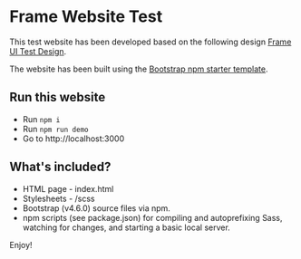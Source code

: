 # Frame Website Test

This test website has been developed based on the following design [Frame UI Test Design](https://www.figma.com/file/nqaCuPdBXVMhDmj9T8DsQU/UI-Test-Page?node-id=1%3A91).

The website has been built using the [Bootstrap npm starter template](https://github.com/twbs/bootstrap-npm-starter). 

## Run this website

* Run `npm i`
* Run `npm run demo`
* Go to http://localhost:3000

## What's included?

* HTML page - index.html
* Stylesheets - /scss
* Bootstrap (v4.6.0) source files via npm.
* npm scripts (see package.json) for compiling and autoprefixing Sass, watching for changes, and starting a basic local server.

Enjoy!
